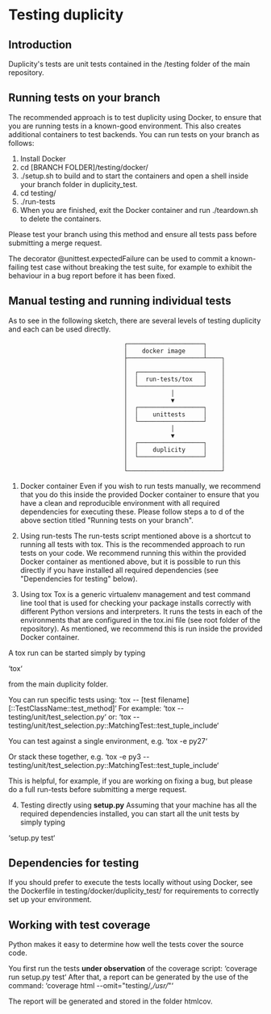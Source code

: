 # Testing duplicity

## Introduction
Duplicity's tests are unit tests contained in the /testing folder of the main repository.

## Running tests on your branch
The recommended approach is to test duplicity using Docker, to ensure that you are running tests in a known-good
environment. This also creates additional containers to test backends. You can run tests on your branch as follows:

1. Install Docker
2. cd [BRANCH FOLDER]/testing/docker/
3. ./setup.sh to build and to start the containers and open a shell inside your branch folder in duplicity_test.
4. cd testing/
5. ./run-tests
6. When you are finished, exit the Docker container and run ./teardown.sh to delete the containers.

Please test your branch using this method and ensure all tests pass before submitting a merge request.

The decorator @unittest.expectedFailure can be used to commit a known-failing test case without breaking the test suite,
for example to exhibit the behaviour in a bug report before it has been fixed.

## Manual testing and running individual tests
As to see in the following sketch, there are several levels of testing duplicity and each can be used directly.

                                    ┌─────────────────────┐
                                    │    docker image     │
                                    ├─────────────────────┴────┐
                                    │                          │
                                    │  ┌──────────────────┐    │
                                    │  │  run-tests/tox   │    │
                                    │  └──────────────────┘    │
                                    │            │             │
                                    │            ▼             │
                                    │  ┌──────────────────┐    │
                                    │  │    unittests     │    │
                                    │  └──────────────────┘    │
                                    │            │             │
                                    │            ▼             │
                                    │  ┌──────────────────┐    │
                                    │  │    duplicity     │    │
                                    │  └──────────────────┘    │
                                    │                          │
                                    └──────────────────────────┘

1. Docker container
Even if you wish to run tests manually, we recommend that you do this inside the provided Docker container to ensure
that you have a clean and reproducible environment with all required dependencies for executing these. Please follow
steps a to d of the above section titled "Running tests on your branch".

2. Using run-tests
The run-tests script mentioned above is a shortcut to running all tests with tox. This is the recommended approach to
run tests on your code. We recommend running this within the provided Docker container as mentioned above, but it is
possible to run this directly if you have installed all required dependencies (see "Dependencies for testing" below).

3. Using tox
Tox is a generic virtualenv management and test command line tool that is used for checking your package installs
correctly with different Python versions and interpreters. It runs the tests in each of the environments that are
configured in the tox.ini file (see root folder of the repository). As mentioned, we recommend this is run inside the
provided Docker container.

A tox run can be started simply by typing

‘tox‘

from the main duplicity folder.

You can run specific tests using:
‘tox -- [test filename][::TestClassName::test_method]‘
For example:
‘tox -- testing/unit/test_selection.py‘
or:
‘tox -- testing/unit/test_selection.py::MatchingTest::test_tuple_include‘

You can test against a single environment, e.g.
‘tox -e py27‘

Or stack these together, e.g.
‘tox -e py3 -- testing/unit/test_selection.py::MatchingTest::test_tuple_include‘

This is helpful, for example, if you are working on fixing a bug, but please do a full run-tests before submitting a
merge request.

4. Testing directly using __setup.py__
Assuming that your machine has all the required dependencies installed, you can start all the unit tests by simply typing

‘setup.py test‘

## Dependencies for testing
If you should prefer to execute the tests locally without using Docker, see the Dockerfile in
testing/docker/duplicity_test/
for requirements to correctly set up your environment.

## Working with test coverage
Python makes it easy to determine how well the tests cover the source code.

You first run the tests __under observation__ of the coverage script:
‘coverage run setup.py test‘
After that, a report can be generated by the use of the command:
‘coverage html --omit="testing/*,/usr/*"‘

The report will be generated and stored in the folder htmlcov.

